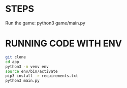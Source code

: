 # STEPS 
Run the game: python3 game/main.py

# RUNNING CODE WITH ENV
```sh
git clone
cd app
python3 -m venv env
source env/bin/activate
pip3 install -r requirements.txt
python3 main.py
```